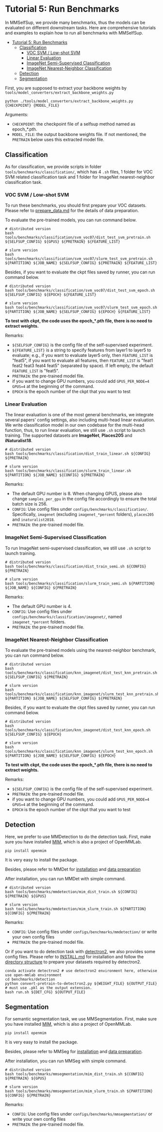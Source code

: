 # Tutorial 5: Run Benchmarks

In MMSelfSup, we provide many benchmarks, thus the models can be evaluated on different downstream tasks. Here are comprehensive tutorials and examples to explain how to run all benchmarks with MMSelfSup.

- [Tutorial 5: Run Benchmarks](#tutorial-5-run-benchmarks)
  - [Classification](#classification)
    - [VOC SVM / Low-shot SVM](#voc-svm--low-shot-svm)
    - [Linear Evaluation](#linear-evaluation)
    - [ImageNet Semi-Supervised Classification](#imagenet-semi-supervised-classification)
    - [ImageNet Nearest-Neighbor Classification](#imagenet-nearest-neighbor-classification)
  - [Detection](#detection)
  - [Segmentation](#segmentation)

First, you are supposed to extract your backbone weights by `tools/model_converters/extract_backbone_weights.py`

```shell
python ./tools/model_converters/extract_backbone_weights.py {CHECKPOINT} {MODEL_FILE}
```

Arguments:

- `CHECKPOINT`: the checkpoint file of a selfsup method named as epoch\_\*.pth.
- `MODEL_FILE`: the output backbone weights file. If not mentioned, the `PRETRAIN` below uses this extracted model file.

## Classification

As for classification, we provide scripts in folder `tools/benchmarks/classification/`, which has 4 `.sh` files, 1 folder for VOC SVM related classification task and 1 folder for ImageNet nearest-neighbor classification task.

### VOC SVM / Low-shot SVM

To run these benchmarks, you should first prepare your VOC datasets. Please refer to [prepare_data.md](https://github.com/open-mmlab/mmselfsup/blob/master/docs/en/prepare_data.md) for the details of data preparation.

To evaluate the pre-trained models, you can run command below.

```shell
# distributed version
bash tools/benchmarks/classification/svm_voc07/dist_test_svm_pretrain.sh ${SELFSUP_CONFIG} ${GPUS} ${PRETRAIN} ${FEATURE_LIST}

# slurm version
bash tools/benchmarks/classification/svm_voc07/slurm_test_svm_pretrain.sh ${PARTITION} ${JOB_NAME} ${SELFSUP_CONFIG} ${PRETRAIN} ${FEATURE_LIST}
```

Besides, if you want to evaluate the ckpt files saved by runner, you can run command below.

```shell
# distributed version
bash tools/benchmarks/classification/svm_voc07/dist_test_svm_epoch.sh ${SELFSUP_CONFIG} ${EPOCH} ${FEATURE_LIST}

# slurm version
bash tools/benchmarks/classification/svm_voc07/slurm_test_svm_epoch.sh ${PARTITION} ${JOB_NAME} ${SELFSUP_CONFIG} ${EPOCH} ${FEATURE_LIST}
```

**To test with ckpt, the code uses the epoch\_\*.pth file, there is no need to extract weights.**

Remarks:

- `${SELFSUP_CONFIG}` is the config file of the self-supervised experiment.
- `${FEATURE_LIST}` is a string to specify features from layer1 to layer5 to evaluate; e.g., if you want to evaluate layer5 only, then `FEATURE_LIST` is "feat5", if you want to evaluate all features, then `FEATURE_LIST` is "feat1 feat2 feat3 feat4 feat5" (separated by space). If left empty, the default `FEATURE_LIST` is "feat5".
- `PRETRAIN`: the pre-trained model file.
- if you want to change GPU numbers, you could add `GPUS_PER_NODE=4 GPUS=4` at the beginning of the command.
- `EPOCH` is the epoch number of the ckpt that you want to test

### Linear Evaluation

The linear evaluation is one of the most general benchmarks, we integrate several papers' config settings, also including multi-head linear evaluation. We write classification model in our own codebase for the multi-head function, thus, to run linear evaluation, we still use `.sh` script to launch training. The supported datasets are **ImageNet**, **Places205** and **iNaturalist18**.

```shell
# distributed version
bash tools/benchmarks/classification/dist_train_linear.sh ${CONFIG} ${PRETRAIN}

# slurm version
bash tools/benchmarks/classification/slurm_train_linear.sh ${PARTITION} ${JOB_NAME} ${CONFIG} ${PRETRAIN}
```

Remarks:

- The default GPU number is 8. When changing GPUS, please also change `samples_per_gpu` in the config file accordingly to ensure the total batch size is 256.
- `CONFIG`: Use config files under `configs/benchmarks/classification/`. Specifically, `imagenet` (excluding `imagenet_*percent` folders), `places205` and `inaturalist2018`.
- `PRETRAIN`: the pre-trained model file.

### ImageNet Semi-Supervised Classification

To run ImageNet semi-supervised classification, we still use `.sh` script to launch training.

```shell
# distributed version
bash tools/benchmarks/classification/dist_train_semi.sh ${CONFIG} ${PRETRAIN}

# slurm version
bash tools/benchmarks/classification/slurm_train_semi.sh ${PARTITION} ${JOB_NAME} ${CONFIG} ${PRETRAIN}
```

Remarks:

- The default GPU number is 4.
- `CONFIG`: Use config files under `configs/benchmarks/classification/imagenet/`, named `imagenet_*percent` folders.
- `PRETRAIN`: the pre-trained model file.

### ImageNet Nearest-Neighbor Classification

To evaluate the pre-trained models using the nearest-neighbor benchmark, you can run command below.

```shell
# distributed version
bash tools/benchmarks/classification/knn_imagenet/dist_test_knn_pretrain.sh ${SELFSUP_CONFIG} ${PRETRAIN}

# slurm version
bash tools/benchmarks/classification/knn_imagenet/slurm_test_knn_pretrain.sh ${PARTITION} ${JOB_NAME} ${SELFSUP_CONFIG} ${PRETRAIN}
```

Besides, if you want to evaluate the ckpt files saved by runner, you can run command below.

```shell
# distributed version
bash tools/benchmarks/classification/knn_imagenet/dist_test_knn_epoch.sh ${SELFSUP_CONFIG} ${EPOCH}

# slurm version
bash tools/benchmarks/classification/knn_imagenet/slurm_test_knn_epoch.sh ${PARTITION} ${JOB_NAME} ${SELFSUP_CONFIG} ${EPOCH}
```

**To test with ckpt, the code uses the epoch\_\*.pth file, there is no need to extract weights.**

Remarks:

- `${SELFSUP_CONFIG}` is the config file of the self-supervised experiment.
- `PRETRAIN`: the pre-trained model file.
- if you want to change GPU numbers, you could add `GPUS_PER_NODE=4 GPUS=4` at the beginning of the command.
- `EPOCH` is the epoch number of the ckpt that you want to test

## Detection

Here, we prefer to use MMDetection to do the detection task. First, make sure you have installed [MIM](https://github.com/open-mmlab/mim), which is also a project of OpenMMLab.

```shell
pip install openmim
```

It is very easy to install the package.

Besides, please refer to MMDet for [installation](https://github.com/open-mmlab/mmdetection/blob/master/docs/en/get_started.md) and [data preparation](https://github.com/open-mmlab/mmdetection/blob/master/docs/en/1_exist_data_model.md)

After installation, you can run MMDet with simple command.

```shell
# distributed version
bash tools/benchmarks/mmdetection/mim_dist_train.sh ${CONFIG} ${PRETRAIN} ${GPUS}

# slurm version
bash tools/benchmarks/mmdetection/mim_slurm_train.sh ${PARTITION} ${CONFIG} ${PRETRAIN}
```

Remarks:

- `CONFIG`: Use config files under `configs/benchmarks/mmdetection/` or write your own config files
- `PRETRAIN`: the pre-trained model file.

Or if you want to do detection task with [detectron2](https://github.com/facebookresearch/detectron2), we also provides some config files.
Please refer to [INSTALL.md](https://github.com/facebookresearch/detectron2/blob/main/INSTALL.md) for installation and follow the [directory structure](https://github.com/facebookresearch/detectron2/tree/main/datasets) to prepare your datasets required by detectron2.

```shell
conda activate detectron2 # use detectron2 environment here, otherwise use open-mmlab environment
cd benchmarks/detection
python convert-pretrain-to-detectron2.py ${WEIGHT_FILE} ${OUTPUT_FILE} # must use .pkl as the output extension.
bash run.sh ${DET_CFG} ${OUTPUT_FILE}
```

## Segmentation

For semantic segmentation task, we use MMSegmentation. First, make sure you have installed [MIM](https://github.com/open-mmlab/mim), which is also a project of OpenMMLab.

```shell
pip install openmim
```

It is very easy to install the package.

Besides, please refer to MMSeg for [installation](https://github.com/open-mmlab/mmsegmentation/blob/master/docs/get_started.md) and [data preparation](https://github.com/open-mmlab/mmsegmentation/blob/master/docs/dataset_prepare.md#prepare-datasets).

After installation, you can run MMSeg with simple command.

```shell
# distributed version
bash tools/benchmarks/mmsegmentation/mim_dist_train.sh ${CONFIG} ${PRETRAIN} ${GPUS}

# slurm version
bash tools/benchmarks/mmsegmentation/mim_slurm_train.sh ${PARTITION} ${CONFIG} ${PRETRAIN}
```

Remarks:

- `CONFIG`: Use config files under `configs/benchmarks/mmsegmentation/` or write your own config files
- `PRETRAIN`: the pre-trained model file.

